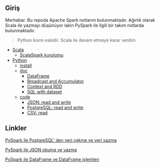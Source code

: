 ## Giriş

Merhabar. Bu repoda Apache Spark notlarım bulunmaktadır. Ağırlık olarak Scala ile yazmayı düşünüyor lakin PySpark ile ilgili bir takım notlarda bulunmaktadır.

> Python kısmı eskidir. Scala ile devam etmeye karar verdim.

* [Scala](scala)
    * [ScalaSpark kurulumu](scala/install)
* [Python](python)
    * [install](python/install)
    * [doc](python/code)
        * [DataFrame](python/doc/PySparkDataFrame.ipynb)
        * [Broadcast and Accumulator](python/doc/python_spark_broadcast_and_accumulator.ipynb)
        * [Context and RDD](python/doc/python_spark_context_and_rdd.ipynb)
        * [SQL with dataset](python/doc/python_spark_sql-with_dataset.ipynb)
    * [code](python/code)
        * [JSON: read and write](python/code/pySparkJSON.ipynb)
        * [PostgreSQL: read and write](python/code/pySparkPostgreSQL.ipynb)
        * [CSV: read](python/code/csvFile.ipynb)



## Linkler

[PySpark ile PostgreSQL' den veri çekme ve veri yazma](jupyter-notebooks/pySparkPostgreSQL.ipynb)

[PySpark ile JSON okuma ve yazma](jupyter-notebooks/pySparkJSON.ipynb)

[PySpark ile DataFrame ve DataFrame işlemleri](jupyter-notebooks/PySparkDataFrame.ipynb)